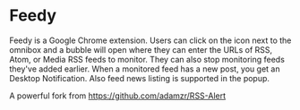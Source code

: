 # Feedy

Feedy is a Google Chrome extension. Users can click on the icon next to the omnibox and a bubble will open where they can enter the URLs of RSS, Atom, or Media RSS feeds to monitor. They can also stop monitoring feeds they've added earlier. When a monitored feed has a new post, you get an Desktop Notification.
Also feed news listing is supported in the popup.

A powerful fork from https://github.com/adamzr/RSS-Alert



